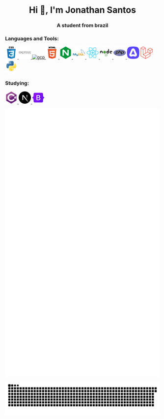<h1 align="center">Hi 👋, I'm Jonathan Santos</h1>
<h3 align="center">A student from brazil</h3>
<h3 align="left">Languages and Tools:</h3>
<p align="left"><a href="https://www.w3schools.com/css/" target="_blank"> <img src="https://raw.githubusercontent.com/devicons/devicon/master/icons/css3/css3-original-wordmark.svg" alt="css3" width="40" height="40"/> </a><a href="https://expressjs.com" target="_blank"> <img src="https://raw.githubusercontent.com/devicons/devicon/master/icons/express/express-original-wordmark.svg" alt="express" width="40" height="40"/> </a> <a href="https://tailwindcss.com" target="_blank"> </a> <a href="https://cloud.google.com" target="_blank"> <img src="https://www.vectorlogo.zone/logos/google_cloud/google_cloud-icon.svg" alt="gcp" width="40" height="40"/> </a> <a href="https://www.w3.org/html/" target="_blank"> <img src="https://raw.githubusercontent.com/devicons/devicon/master/icons/html5/html5-original-wordmark.svg" alt="html5" width="40" height="40"/> </a><a href="https://developer.mozilla.org/en-US/docs/Web/JavaScript" target="_blank"><a href="https://www.nginx.com" target="_blank"> <img src="https://raw.githubusercontent.com/devicons/devicon/master/icons/nginx/nginx-original.svg" alt="nginx" width="40" height="40"/> </a> <a href="https://nodejs.org" target="_blank">
   <a href="https://www.mysql.com/" target="_blank"> <img src="https://raw.githubusercontent.com/devicons/devicon/master/icons/mysql/mysql-original-wordmark.svg" alt="mysql" width="40" height="40"/> </a>  <a href="https://reactnative.dev" target="_blank"> <img src="https://github.com/devicons/devicon/blob/master/icons/react/react-original.svg" alt="nginx" width="40" height="40"/> </a> <a href="https://nodejs.org" target="_blank"><img src="https://raw.githubusercontent.com/devicons/devicon/master/icons/nodejs/nodejs-original-wordmark.svg" alt="nodejs" width="40" height="40"/></a><a href="https://www.php.net" target="_blank"> <img src="https://raw.githubusercontent.com/devicons/devicon/master/icons/php/php-original.svg" alt="php" width="40" height="40"/> </a><a href="https://adonisjs.com" target="_blank"> <img src="https://raw.githubusercontent.com/devicons/devicon/master/icons/adonisjs/adonisjs-original.svg" alt="adonisjs" width="40" height="40"/></a> <a href="https://laravel.com" target="_blank"> <img src="https://github.com/devicons/devicon/blob/master/icons/laravel/laravel-original.svg" alt="laravel" width="40" height="40"/> </a> <a href="https://www.python.org" target="_blank"> <img src="https://github.com/devicons/devicon/blob/master/icons/python/python-original.svg" alt="python" width="40" height="40"/> </a></a>
   </a></p>
   
   <h3 align="left">Studying:</h3>
   <p align="left"> <a href="https://learn.microsoft.com/pt-br/dotnet/csharp/"> <img src="https://github.com/devicons/devicon/blob/master/icons/csharp/csharp-original.svg" alt="c#" width="40" height="40"/> </a>  <a href="https://nextjs.org" target="_blank"> <img src="https://github.com/devicons/devicon/blob/master/icons/nextjs/nextjs-original.svg" alt="nextjs" width="40" height="40"/> </a>
    <a href="https://getbootstrap.com/" target="_blank"> <img src="https://github.com/devicons/devicon/blob/master/icons/bootstrap/bootstrap-original.svg" alt="mysql" width="40" height="40"/> </a></p>

<p><img align="center" src="https://github.com/Thunderte/github-stats/blob/actions_branch/generated_images/languages.svg" alt="langs1" /><img align="center" src="https://github.com/Thunderte/github-stats/blob/actions_branch/generated_images/overview.svg" alt="overview" /></p>
<img align="center" src="https://github.com/Thunderte/github-stats/blob/actions_branch/generated_images/github-snake.svg"/>

